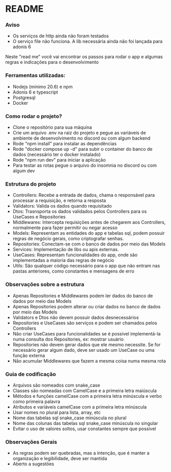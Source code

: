 # README

### Aviso

- Os serviços de http ainda não foram testados
- O serviço file não funciona. A lib necessária ainda não foi lançada para adonis 6

Neste "read me" você vai encontrar os passos para rodar o app e algumas regras e indicações para o desenvolvimento

### Ferramentas utilizadas:

- Nodejs (mínimo 20.6) e npm
- Adonis 6 e typescript
- Postgresql
- Docker

### Como rodar o projeto?

- Clone o repositório para sua máquina
- Crie um arquivo .env na raiz do projeto e pegue as variáveis de ambiente de desenvolvimento no discord ou com algum backend
- Rode "npm install" para instalar as dependências
- Rode "docker compose up -d" para subir o container do banco de dados (necessário ter o docker instalado)
- Rode "npm run dev" para iniciar a aplicação
- Para testar as rotas pegue o arquivo do insomnia no discord ou com algum dev

### Estrutura do projeto

- Controllers: Recebe a entrada de dados, chama o responsável para processar a requisição, e retorna a resposta
- Validators: Valida os dados quando requisitado
- Dtos: Trasnsporta os dados validados pelos Controllers para os UseCases e Repositories
- Middlewares: Intercepta requisições antes de chegarem aos Controllers, normalmente para fazer permitir ou negar acesso
- Models: Representam as entidades do app e tabelas sql, podem possuir regras de negócio gerais, como criptografar senhas.
- Repositories: Conectam-se com o banco de dados por meio das Models
- Services: Implementação de libs ou apis externas.
- UseCases: Representam funcionalidades do app, onde são implementadas a maioria das regras de negócio
- Utils: São qualquer código necessário para o app que não entram nas pastas anteriores, como constantes e mensagens de erro

### Observações sobre a estrutura

- Apenas Repositories e Middlewares podem ler dados do banco de dados por meio das Models
- Apenas Repositories podem alterar ou criar dados no banco de dados por meio das Models
- Validators e Dtos não devem possuir dados desnecessários
- Repositories e UseCases são serviços e podem ser chamados pelos Controllers
- Não criar UseCases para funcionalidades se é possível implementá-la numa consulta dos Repositories, ex: mostrar usuário
- Repositories não devem gerar dados que ele mesmo necessite. Se for necessário gerar algum dado, deve ser usado um UseCase ou uma função externa
- Não acumular Middlewares que fazem a mesma coisa numa mesma rota

### Guia de codificação

- Arquivos são nomeados com snake_case
- Classes são nomeadas com CamelCase e a primeira letra maiúscula
- Métodos e funções camelCase com a primeira letra minúscula e verbo como primeira palavra
- Atributos e variáveis camelCase com a primeira letra minúscula
- Usar nomes no plural para lista, array, etc
- Nome das tabelas sql snake_case minúscula no plural
- Nome das colunas das tabelas sql snake_case minúscula no singular
- Evitar o uso de valores soltos, usar constantes sempre que possível

### Observações Gerais

- As regras podem ser quebradas, mas a intenção, que é manter a organização e legibilidade, deve ser mantida
- Aberto a sugestões
